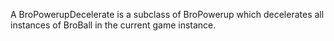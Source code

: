 A BroPowerupDecelerate is a subclass of BroPowerup which decelerates all instances of BroBall in the current game instance.